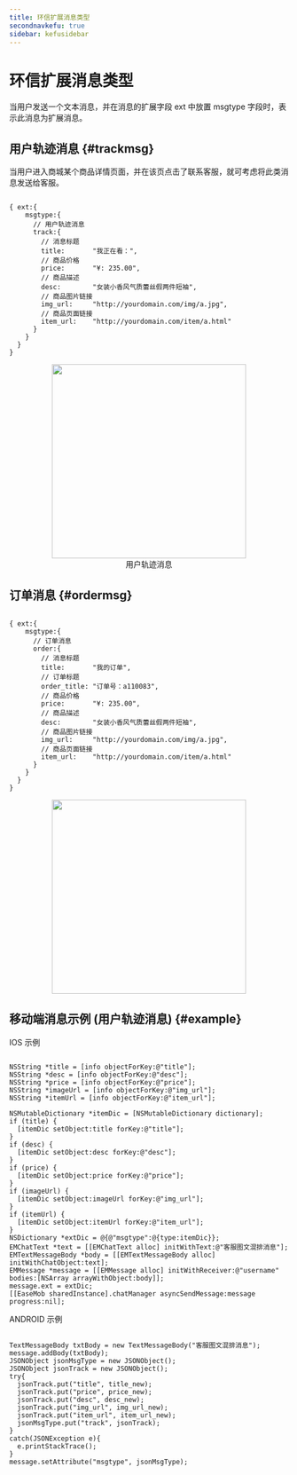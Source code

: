 ```yaml
---
title: 环信扩展消息类型
secondnavkefu: true
sidebar: kefusidebar
---
```


# 环信扩展消息类型

当用户发送一个文本消息，并在消息的扩展字段 ext 中放置 msgtype 字段时，表示此消息为扩展消息。

## 用户轨迹消息 {#trackmsg}
当用户进入商城某个商品详情页面，并在该页点击了联系客服，就可考虑将此类消息发送给客服。

<pre class="hll"><code class="language-javascript highlight">
{ ext:{
    msgtype:{
      // 用户轨迹消息
      track:{
        // 消息标题
        title:       "我正在看：",
        // 商品价格
        price:       "¥: 235.00",
        // 商品描述
        desc:        "女装小香风气质蕾丝假两件短袖",
        // 商品图片链接
        img_url:     "http://yourdomain.com/img/a.jpg",
        // 商品页面链接
        item_url:    "http://yourdomain.com/item/a.html"
      }
    }
  }
}
</code></pre>

<img src="/img/kefu/msgtype/trackmsg.png" width="350" style="display:block; margin:0 auto;"/>
<center>用户轨迹消息</center>

## 订单消息 {#ordermsg}

<pre class="hll"><code class="language-javascript highlight">
{ ext:{
    msgtype:{
      // 订单消息
      order:{
        // 消息标题
        title:       "我的订单",
        // 订单标题
        order_title: "订单号：a110083",
        // 商品价格
        price:       "¥: 235.00",
        // 商品描述
        desc:        "女装小香风气质蕾丝假两件短袖",
        // 商品图片链接
        img_url:     "http://yourdomain.com/img/a.jpg",
        // 商品页面链接
        item_url:    "http://yourdomain.com/item/a.html"
      }
    }
  }
}
</code></pre>

<img src="/img/kefu/msgtype/ordermsg.png" width="350" style="display:block; margin:0 auto;"/>



## 移动端消息示例 (用户轨迹消息) {#example}

IOS 示例

<pre class="hll"><code class="language-objective_c highlight">
NSString *title = [info objectForKey:@"title"];
NSString *desc = [info objectForKey:@"desc"];
NSString *price = [info objectForKey:@"price"];
NSString *imageUrl = [info objectForKey:@"img_url"];
NSString *itemUrl = [info objectForKey:@"item_url"];

NSMutableDictionary *itemDic = [NSMutableDictionary dictionary];
if (title) {
  [itemDic setObject:title forKey:@"title"];
}
if (desc) {
  [itemDic setObject:desc forKey:@"desc"];
}
if (price) {
  [itemDic setObject:price forKey:@"price"];
}
if (imageUrl) {
  [itemDic setObject:imageUrl forKey:@"img_url"];
}
if (itemUrl) {
  [itemDic setObject:itemUrl forKey:@"item_url"];
}
NSDictionary *extDic = @{@"msgtype":@{type:itemDic}};
EMChatText *text = [[EMChatText alloc] initWithText:@"客服图文混排消息"];
EMTextMessageBody *body = [[EMTextMessageBody alloc] initWithChatObject:text];
EMMessage *message = [[EMMessage alloc] initWithReceiver:@"username" bodies:[NSArray arrayWithObject:body]];
message.ext = extDic;
[[EaseMob sharedInstance].chatManager asyncSendMessage:message progress:nil];
</code></pre>

ANDROID 示例

<pre class="hll"><code class="language-java highlight">
TextMessageBody txtBody = new TextMessageBody("客服图文混排消息");
message.addBody(txtBody);
JSONObject jsonMsgType = new JSONObject();
JSONObject jsonTrack = new JSONObject();
try{
  jsonTrack.put("title", title_new);
  jsonTrack.put("price", price_new);
  jsonTrack.put("desc", desc_new);
  jsonTrack.put("img_url", img_url_new);
  jsonTrack.put("item_url", item_url_new);
  jsonMsgType.put("track", jsonTrack);
}
catch(JSONException e){
  e.printStackTrace();
}
message.setAttribute("msgtype", jsonMsgType);
</code></pre>


